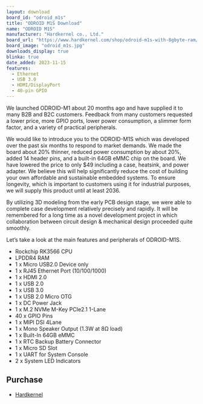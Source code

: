 ```yaml
---
layout: download
board_id: "odroid_m1s"
title: "ODROID M1S Download"
name: "ODROID M1S"
manufacturer: "Hardkernel co., Ltd."
board_url: "https://www.hardkernel.com/shop/odroid-m1s-with-8gbyte-ram/"
board_image: "odroid_m1s.jpg"
downloads_display: true
blinka: true
date_added: 2023-11-15
features:
  - Ethernet
  - USB 3.0
  - HDMI/DisplayPort
  - 40-pin GPIO
---
```


We launched ODROID-M1 about 20 months ago and have supplied it to many B2B and B2C customers. Feedback from many customers requested a lower price, more GPIO ports, lower power consumption, a slimmer form factor, and a variety of practical peripherals.

We would like to introduce you to the ODROID-M1S which was developed over the past six months to respond to market demands. We made the board about 20% thinner, reduced power consumption by about 20%, added 14 header pins, and a built-in 64GB eMMC chip on the board. We have lowered the price to only $49 including a case, heatsink, and power adapter. We believe this will help significantly reduce the cost of building your own affordable and sustainable embedded systems. To ensure longevity, which is important to customers using it for industrial purposes, we will supply this product until at least 2036.

By utilizing 3D modeling from the early PCB design stage, we were able to complete case development relatively precisely and rapidly. It will be remembered for a long time as a novel development project in which collaboration between circuit design & mechanical design proceeded quite smoothly.

Let’s take a look at the main features and peripherals of ODROID-M1S.

-  Rockchip RK3566 CPU
-  LPDDR4 RAM
-  1 x Micro USB2.0 Device only
-  1 x RJ45 Ethernet Port (10/100/1000)
-  1 x HDMI 2.0
-  1 x USB 2.0
-  1 x USB 3.0
-  1 x USB 2.0 Micro OTG
-  1 x DC Power Jack
-  1 x M.2 NVMe M-Key PCIe2.1 1-Lane
-  40 x GPIO Pins
-  1 x MIPI DSI 4Lane
-  1 x Mono Speaker Output (1.3W at 8Ω load)
-  1 x Built-In 64GB eMMC
-  1 x RTC Backup Battery Connector
-  1 x Micro SD Slot
-  1 x UART for System Console
-  2 x System LED Indicators

## Purchase
* [Hardkernel](https://www.hardkernel.com/shop/odroid-m1s-with-8gbyte-ram/)
